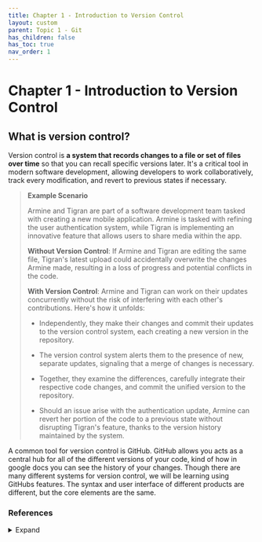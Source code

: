```yaml
---
title: Chapter 1 - Introduction to Version Control
layout: custom
parent: Topic 1 - Git
has_children: false
has_toc: true
nav_order: 1
---
```


# Chapter 1 - Introduction to Version Control
## What is version control?
Version control is **a system that records changes to a file or set of files over time** so that you can recall specific versions later. It's a critical tool in modern software development, allowing developers to work collaboratively, track every modification, and revert to previous states if necessary.

> **Example Scenario**
>
> Armine and Tigran are part of a software development team tasked with creating a new mobile application. Armine is tasked with refining the user authentication system, while Tigran is implementing an innovative feature that allows users to share media within the app.
>
> **Without Version Control**: If Armine and Tigran are editing the same file, Tigran's latest upload could accidentally overwrite the changes Armine made, resulting in a loss of progress and potential conflicts in the code.
>
> **With Version Control**: Armine and Tigran can work on their updates concurrently without the risk of interfering with each other's contributions. Here's how it unfolds:
>
> - Independently, they make their changes and commit their updates to the version control system, each creating a new version in the repository.
>
> - The version control system alerts them to the presence of new, separate updates, signaling that a merge of changes is necessary.
>
> - Together, they examine the differences, carefully integrate their respective code changes, and commit the unified version to the repository.
>
> - Should an issue arise with the authentication update, Armine can revert her portion of the code to a previous state without disrupting Tigran's feature, thanks to the version history maintained by the system.

A common tool for version control is GitHub. GitHub allows you acts as a central hub for all of the different versions of your code, kind of how in google docs you can see the history of your changes. Though there are many different systems for version control, we will be learning using GitHubs features. The syntax and user interface of different products are different, but the core elements are the same. 

### References 
<details>
  <summary>Expand</summary>
    <b>1.</b> Atlassian. “What Is Version Control: Atlassian Git Tutorial.” <i>Atlassian</i>, <a href="https://www.atlassian.com/git/tutorials/what-is-version-control" target="_blank">www.atlassian.com/git/tutorials/what-is-version-control</a>. Accessed 15 Apr. 2024.<br>
    <b>2.</b> “1.1 Getting Started - about Version Control.” <i>Git</i>, <a href="https://git-scm.com/book/en/v2/Getting-Started-About-Version-Control" target="_blank">git-scm.com/book/en/v2/Getting-Started-About-Version-Control</a>. Accessed 15 Apr. 2024.<br>
    <b>3.</b> “What Is Version Control?” <i>GitLab</i>, GitLab, 4 Apr. 2023, <a href="https://about.gitlab.com/topics/version-control/" target="_blank">about.gitlab.com/topics/version-control/</a>.<br>
</details>

